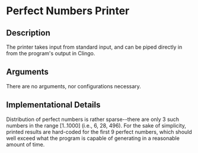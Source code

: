 # Perfect Numbers Printer

## Description
The printer takes input from standard input, and can be piped directly in from the program's output in Clingo.

## Arguments
There are no arguments, nor configurations necessary.

## Implementational Details
Distribution of perfect numbers is rather sparse--there are only 3 such numbers in the range [1..1000] (i.e., 6, 28, 496). For the sake of simplicity, printed results are hard-coded for the first 9 perfect numbers, which should well exceed what the program is capable of generating in a reasonable amount of time.

